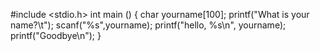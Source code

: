 #include <stdio.h>
int main ()
{
        char yourname[100];
        printf("What is your name?\t");
        scanf("%s",yourname);
        printf("hello, %s\n", yourname);
	printf("Goodbye\n");
}
